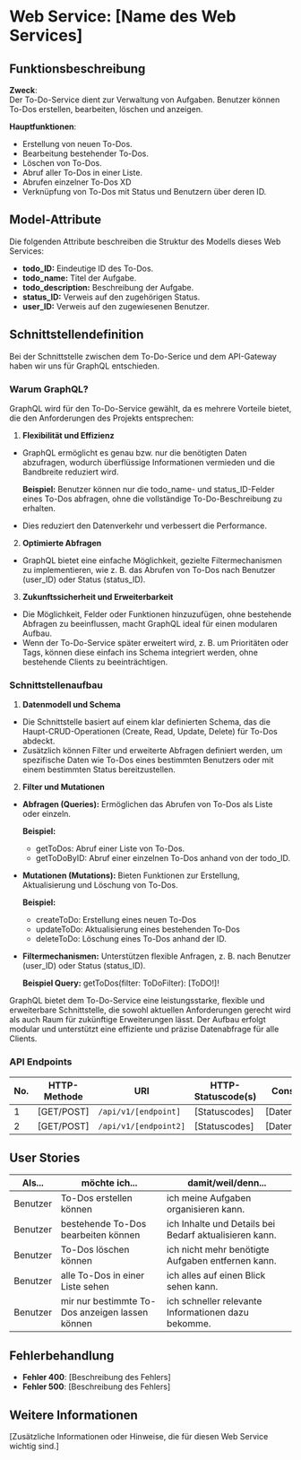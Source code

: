 # Web Service: [Name des Web Services]

## Funktionsbeschreibung
**Zweck**:  
Der To-Do-Service dient zur Verwaltung von Aufgaben. Benutzer können To-Dos erstellen, bearbeiten, löschen und anzeigen.

**Hauptfunktionen**:  
- Erstellung von neuen To-Dos.
- Bearbeitung bestehender To-Dos.
- Löschen von To-Dos.
- Abruf aller To-Dos in einer Liste.
- Abrufen einzelner To-Dos XD
- Verknüpfung von To-Dos mit Status und Benutzern über deren ID.

## Model-Attribute
Die folgenden Attribute beschreiben die Struktur des Modells dieses Web Services:

- **todo_ID:** Eindeutige ID des To-Dos.
- **todo_name:** Titel der Aufgabe.
- **todo_description:** Beschreibung der Aufgabe.
- **status_ID:** Verweis auf den zugehörigen Status.
- **user_ID:** Verweis auf den zugewiesenen Benutzer.

## Schnittstellendefinition
Bei der Schnittstelle zwischen dem To-Do-Serice und dem API-Gateway haben wir uns für GraphQL entschieden.

### Warum GraphQL?

GraphQL wird für den To-Do-Service gewählt, da es mehrere Vorteile bietet, die den Anforderungen des Projekts entsprechen:

1. **Flexibilität und Effizienz**
  - GraphQL ermöglicht es genau bzw. nur die benötigten Daten abzufragen, wodurch überflüssige Informationen vermieden und die Bandbreite reduziert wird.
  
     **Beispiel:** Benutzer können nur die todo_name- und status_ID-Felder eines To-Dos abfragen, ohne die vollständige To-Do-Beschreibung zu erhalten.

  - Dies reduziert den Datenverkehr und verbessert die Performance.
2. **Optimierte Abfragen**
  - GraphQL bietet eine einfache Möglichkeit, gezielte Filtermechanismen zu implementieren, wie z. B. das Abrufen von To-Dos nach Benutzer (user_ID) oder Status (status_ID).
3. **Zukunftssicherheit und Erweiterbarkeit**
  - Die Möglichkeit, Felder oder Funktionen hinzuzufügen, ohne bestehende Abfragen zu beeinflussen, macht GraphQL ideal für einen modularen Aufbau.
  - Wenn der To-Do-Service später erweitert wird, z. B. um Prioritäten oder Tags, können diese einfach ins Schema integriert werden, ohne bestehende Clients zu beeinträchtigen.

### Schnittstellenaufbau

1. **Datenmodell und Schema**
  - Die Schnittstelle basiert auf einem klar definierten Schema, das die Haupt-CRUD-Operationen (Create, Read, Update, Delete) für To-Dos abdeckt.
  - Zusätzlich können Filter und erweiterte Abfragen definiert werden, um spezifische Daten wie To-Dos eines bestimmten Benutzers oder mit einem bestimmten Status bereitzustellen.
2. **Filter und Mutationen**
  - **Abfragen (Queries):** Ermöglichen das Abrufen von To-Dos als Liste oder einzeln.

    **Beispiel:** 
      - getToDos: Abruf einer Liste von To-Dos.
      - getToDoByID: Abruf einer einzelnen To-Dos anhand von der todo_ID.
  - **Mutationen (Mutations):** Bieten Funktionen zur Erstellung, Aktualisierung und Löschung von To-Dos.
    
    **Beispiel:**
      - createToDo: Erstellung eines neuen To-Dos
      - updateToDo: Aktualisierung eines bestehenden To-Dos
      - deleteToDo: Löschung eines To-Dos anhand der ID.

  - **Filtermechanismen:** Unterstützen flexible Anfragen, z. B. nach Benutzer (user_ID) oder Status (status_ID).
    
    **Beispiel Query:** getToDos(filter: ToDoFilter): [ToDO!]!

GraphQL bietet dem To-Do-Service eine leistungsstarke, flexible und erweiterbare Schnittstelle, die sowohl aktuellen Anforderungen gerecht wird als auch Raum für zukünftige Erweiterungen lässt. Der Aufbau erfolgt modular und unterstützt eine effiziente und präzise Datenabfrage für alle Clients.

### API Endpoints

| No. | HTTP-Methode | URI                            | HTTP-Statuscode(s)                  | Consumes   | Produces |
|-----|--------------|--------------------------------|-------------------------------------|------------|----------|
| 1   | [GET/POST]   | `/api/v1/[endpoint]`           | [Statuscodes]                       | [Datenformat] | [Datenformat] |
| 2   | [GET/POST]   | `/api/v1/[endpoint2]`          | [Statuscodes]                       | [Datenformat] | [Datenformat] |

## User Stories

| **Als...**    | **möchte ich...**                        | **damit/weil/denn...**                                      |
|----------|----------------------------|-------------------------------------------------------------|
| Benutzer | To-Dos erstellen können | ich meine Aufgaben organisieren kann.                             |
| Benutzer | bestehende To-Dos bearbeiten können | ich Inhalte und Details bei Bedarf aktualisieren kann.|
| Benutzer | To-Dos löschen können | ich nicht mehr benötigte Aufgaben entfernen kann.                   |
| Benutzer | alle To-Dos in einer Liste sehen | ich alles auf einen Blick sehen kann. |
| Benutzer | mir nur bestimmte To-Dos anzeigen lassen können | ich schneller relevante Informationen dazu bekomme. |

## Fehlerbehandlung
- **Fehler 400**: [Beschreibung des Fehlers]
- **Fehler 500**: [Beschreibung des Fehlers]

## Weitere Informationen
[Zusätzliche Informationen oder Hinweise, die für diesen Web Service wichtig sind.]
